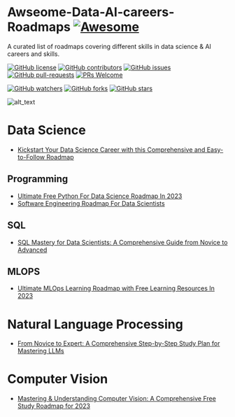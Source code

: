 # Awseome-Data-AI-careers-Roadmaps [![Awesome](https://awesome.re/badge.svg)](https://awesome.re)
A curated list of roadmaps covering different skills in data science & AI careers and skills.

[![GitHub license](https://img.shields.io/github/license/youssefHosni/Awseome-Data-AI-careers-Roadmaps.svg)](https://github.com/youssefHosni/Awseome-Data-AI-careers-Roadmaps/blob/master/LICENSE)
[![GitHub contributors](https://img.shields.io/github/contributors/youssefHosni/Awseome-Data-AI-careers-Roadmaps.svg)](https://GitHub.com/youssefHosni/Awseome-Data-AI-careers-Roadmaps/graphs/contributors/)
[![GitHub issues](https://img.shields.io/github/issues/youssefHosni/Awseome-Data-AI-careers-Roadmaps.svg)](https://GitHub.com/youssefHosni/Awseome-Data-AI-careers-Roadmaps/issues/)
[![GitHub pull-requests](https://img.shields.io/github/issues-pr/youssefHosni/Awseome-Data-AI-careers-Roadmaps.svg)](https://GitHub.com/youssefHosni/Awseome-Data-AI-careers-Roadmaps/pulls/)
[![PRs Welcome](https://img.shields.io/badge/PRs-welcome-brightgreen.svg?style=flat-square)](http://makeapullrequest.com)

[![GitHub watchers](https://img.shields.io/github/watchers/youssefHosni/Awseome-Data-AI-careers-Roadmaps.svg?style=social&label=Watch)](https://GitHub.com/youssefHosni/Awseome-Data-AI-careers-Roadmaps/watchers/)
[![GitHub forks](https://img.shields.io/github/forks/youssefHosni/Awseome-Data-AI-careers-Roadmaps.svg?style=social&label=Fork)](https://GitHub.com/youssefHosni/Awseome-Data-AI-careers-Roadmaps/network/)
[![GitHub stars](https://img.shields.io/github/stars/youssefHosni/Awseome-Data-AI-careers-Roadmaps.svg?style=social&label=Star)](https://GitHub.com/youssefHosni/Awseome-Data-AI-careers-Roadmaps/stargazers/)

![alt_text](https://github.com/youssefHosni/Awseome-Data-AI-careers-Roadmaps/blob/main/Product-Roadmap-overview.jpg)

# Data Science 
* [Kickstart Your Data Science Career with this Comprehensive and Easy-to-Follow Roadmap](https://pub.towardsai.net/simple-but-effective-free-roadmap-to-start-a-career-in-data-science-ai-in-2023-9d17c76a184b?sk=65e910a94a98f5405c67f34495726e7d)
## Programming
* [Ultimate Free Python For Data Science Roadmap In 2023](https://levelup.gitconnected.com/ultimate-free-python-for-data-science-roadmap-in-2023-728daa9581de?sk=cb99b0bae60f34d4d3a6160053fae087)
* [Software Engineering Roadmap For Data Scientists](https://levelup.gitconnected.com/software-engineering-roadmap-for-data-scientists-1b0fd154de51?sk=d4e9dbb2ad9949a5f7d4bfac558ce2ef)

## SQL
* [SQL Mastery for Data Scientists: A Comprehensive Guide from Novice to Advanced](https://levelup.gitconnected.com/sql-mastery-for-data-scientists-a-comprehensive-guide-from-novice-to-advanced-3b9305b03210?sk=4569f6e829186ba31ce80b072f20f224)
## MLOPS
* [Ultimate MLOps Learning Roadmap with Free Learning Resources In 2023](https://pub.towardsai.net/ultimate-mlops-learning-roadmap-with-free-learning-resources-in-2023-3ba7664cb1e9?sk=d22f3f812c6fbffa878ea5cd6bc3990b)

# Natural Language Processing 
* [From Novice to Expert: A Comprehensive Step-by-Step Study Plan for Mastering LLMs](https://pub.towardsai.net/from-novice-to-expert-a-comprehensive-step-by-step-study-plan-for-mastering-llms-dc9feb60ecc4?sk=26b9ecdd113ce144fe9596eddedfa2c1)
# Computer Vision
* [Mastering & Understanding Computer Vision: A Comprehensive Free Study Roadmap for 2023](https://levelup.gitconnected.com/a-comprehensive-computer-vision-free-study-roadmap-for-2023-3e95a6d656e7?sk=f10f9e99b5efb90a48bdc69573e581e2)
